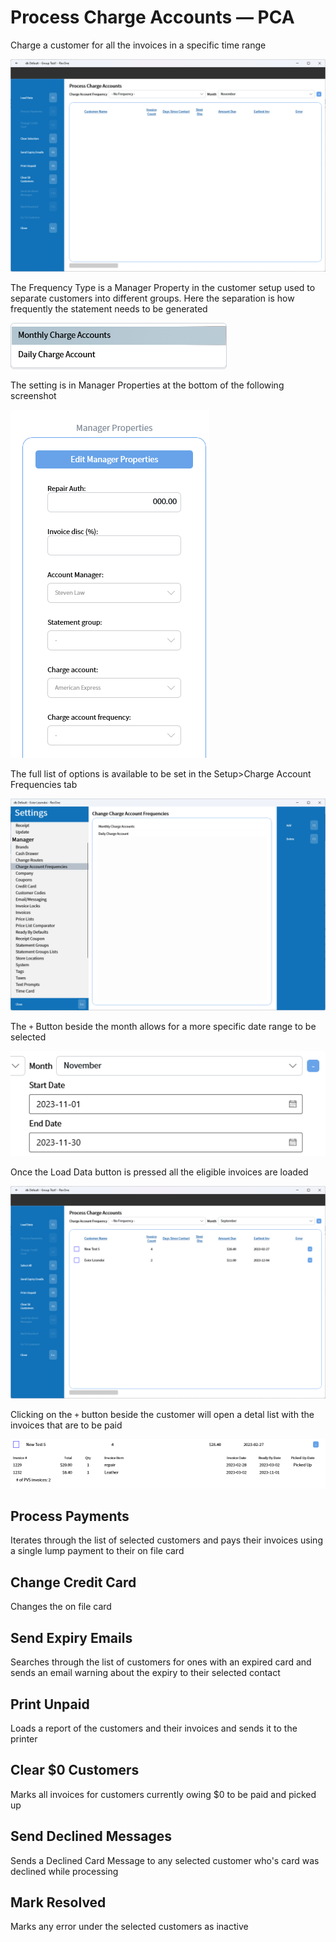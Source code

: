 # Process Charge Accounts — PCA

Charge a customer for all the invoices in a specific time range

![Main](/.attachments/Documentation/ProcessCardAccounts.png "Main")

The Frequency Type is a Manager Property in the customer setup used to separate customers into different groups. Here the separation is how frequently the statement needs to be generated

![Frequency Types](/.attachments/Documentation/MonthlyChargeAccounts-FrequencyType.png "Frequency Types")

The setting is in Manager Properties at the bottom of the following screenshot

![Customer Setting](/.attachments/Documentation/MonthlyChargeAccounts-ChargeAccountFrequency.png "Frequency Types")

The full list of options is available to be set in the Setup>Charge Account Frequencies tab

![Setup — Change Charge Account Frequencies](/.attachments/Documentation/MonthlyChargeAccounts-Setup-ChargeAccountFrequencies.png "Setup — Change Charge Account Frequencies")

The `+` Button beside the month allows for a more specific date range to be selected

![Specific Date Range](/.attachments/Documentation/ProcessCardAccounts-SpecificDateRange.png "Specific Date Range")

Once the Load Data button is pressed all the eligible invoices are loaded

![Loaded](/.attachments/Documentation/ProcessCardAccounts-Loaded.png "Loaded")

Clicking on the `+` button beside the customer will open a detal list with the invoices that are to be paid

![Details](/.attachments/Documentation/ProcessCardAccounts-Details.png "Details")

## Process Payments

Iterates through the list of selected customers and pays their invoices using a single lump payment to their on file card

## Change Credit Card

Changes the on file card

## Send Expiry Emails

Searches through the list of customers for ones with an expired card and sends an email warning about the expiry to their selected contact

## Print Unpaid

Loads a report of the customers and their invoices and sends it to the printer

## Clear $0 Customers

Marks all invoices for customers currently owing $0 to be paid and picked up

## Send Declined Messages

Sends a Declined Card Message to any selected customer who's card was declined while processing

## Mark Resolved

Marks any error under the selected customers as inactive